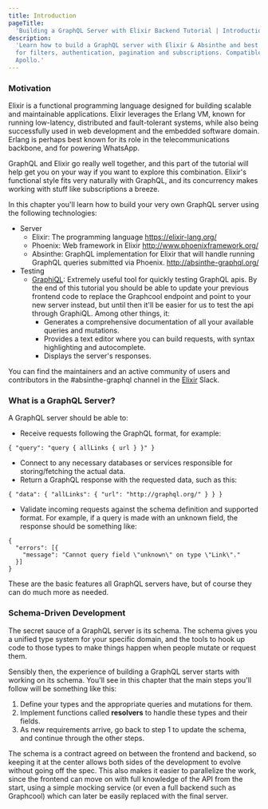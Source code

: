 ```yaml
---
title: Introduction
pageTitle:
  'Building a GraphQL Server with Elixir Backend Tutorial | Introduction'
description:
  'Learn how to build a GraphQL server with Elixir & Absinthe and best practices
  for filters, authentication, pagination and subscriptions. Compatible with
  Apollo.'
---
```


### Motivation

Elixir is a functional programming language designed for building scalable and
maintainable applications. Elixir leverages the Erlang VM, known for running
low-latency, distributed and fault-tolerant systems, while also being
successfully used in web development and the embedded software domain. Erlang is
perhaps best known for its role in the telecommunications backbone, and for
powering WhatsApp.

GraphQL and Elixir go really well together, and this part of the tutorial will
help get you on your way if you want to explore this combination. Elixir's
functional style fits very naturally with GraphQL, and its concurrency makes
working with stuff like subscriptions a breeze.

In this chapter you'll learn how to build your very own GraphQL server using the
following technologies:

- Server
  - Elixir: The programming language https://elixir-lang.org/
  - Phoenix: Web framework in Elixir http://www.phoenixframework.org/
  - Absinthe: GraphQL implementation for Elixir that will handle running GraphQL
    queries submitted via Phoenix. http://absinthe-graphql.org/
- Testing
  - [GraphiQL](https://github.com/graphql/graphiql): Extremely useful tool for
    quickly testing GraphQL apis. By the end of this tutorial you should be able
    to update your previous frontend code to replace the Graphcool endpoint and
    point to your new server instead, but until then it'll be easier for us to
    test the api through GraphiQL. Among other things, it:
    - Generates a comprehensive documentation of all your available queries and
      mutations.
    - Provides a text editor where you can build requests, with syntax
      highlighting and autocomplete.
    - Displays the server's responses.

You can find the maintainers and an active community of users and contributors
in the #absinthe-graphql channel in the
[Elixir](https://elixir-slackin.herokuapp.com/) Slack.

### What is a GraphQL Server?

A GraphQL server should be able to:

- Receive requests following the GraphQL format, for example:

```graphql(nocopy)
{ "query": "query { allLinks { url } }" }
```

- Connect to any necessary databases or services responsible for
  storing/fetching the actual data.
- Return a GraphQL response with the requested data, such as this:

```graphql(nocopy)
{ "data": { "allLinks": { "url": "http://graphql.org/" } } }
```

- Validate incoming requests against the schema definition and supported format.
  For example, if a query is made with an unknown field, the response should be
  something like:

```graphql(nocopy)
{
  "errors": [{
    "message": "Cannot query field \"unknown\" on type \"Link\"."
  }]
}
```

These are the basic features all GraphQL servers have, but of course they can do
much more as needed.

### Schema-Driven Development

The secret sauce of a GraphQL server is its schema. The schema gives you a
unified type system for your specific domain, and the tools to hook up code to
those types to make things happen when people mutate or request them.

Sensibly then, the experience of building a GraphQL server starts with working
on its schema. You'll see in this chapter that the main steps you'll follow will
be something like this:

1. Define your types and the appropriate queries and mutations for them.
2. Implement functions called **resolvers** to handle these types and their
   fields.
3. As new requirements arrive, go back to step 1 to update the schema, and
   continue through the other steps.

The schema is a contract agreed on between the frontend and backend, so keeping
it at the center allows both sides of the development to evolve without going
off the spec. This also makes it easier to parallelize the work, since the
frontend can move on with full knowledge of the API from the start, using a
simple mocking service (or even a full backend such as Graphcool) which can
later be easily replaced with the final server.
